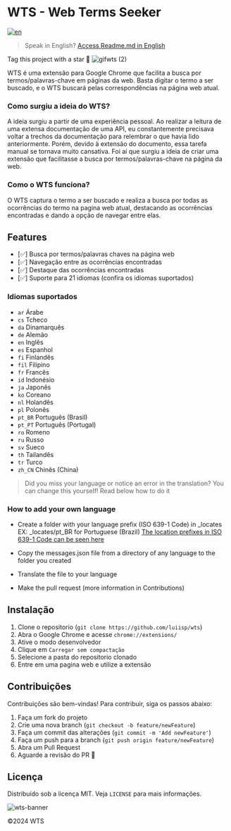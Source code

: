 # WTS - Web Terms Seeker

[![en](https://img.shields.io/badge/lang-en-red.svg)](https://github.com/luiisp/wts/blob/main/readme.en.md)
> Speak in English? [Access Readme.md in English](https://github.com/luiisp/wts/blob/main/readme.en.md)

Tag this project with a star 🌟
![gifwts (2)](https://github.com/luiisp/wts/assets/115284250/46d9be9a-dfa8-49f0-8bbc-e57b8a978897)

WTS é uma extensão para Google Chrome que facilita a busca por termos/palavras-chave em páginas da web. Basta digitar o termo a ser buscado, e o WTS buscará pelas correspondências na página web atual.

### Como surgiu a ideia do WTS?
A ideia surgiu a partir de uma experiência pessoal. Ao realizar a leitura de uma extensa documentação de uma API, eu constantemente precisava voltar a trechos da documentação para relembrar o que havia lido anteriormente. Porém, devido à extensão do documento, essa tarefa manual se tornava muito cansativa. Foi aí que surgiu a ideia de criar uma extensão que facilitasse a busca por termos/palavras-chave na página da web.

### Como o WTS funciona?
O WTS captura o termo a ser buscado e realiza a busca por todas as ocorrências do termo na pagina web atual, destacando as ocorrências encontradas e dando a opção de navegar entre elas.

## Features
- [✅] Busca por termos/palavras chaves na página web
- [✅] Navegação entre as ocorrências encontradas
- [✅] Destaque das ocorrências encontradas
- [✅] Suporte para 21 idiomas (confira os idiomas suportados)

### Idiomas suportados
- `ar`	Árabe
- `cs`	Tcheco
- `da`	Dinamarquês
- `de`	Alemão
- `en`	Inglês
- `es`	Espanhol
- `fi`	Finlandês
- `fil`	Filipino
- `fr`	Francês
- `id`	Indonésio
- `ja`	Japonês
- `ko`	Coreano
- `nl`	Holandês
- `pl`	Polonês
- `pt_BR`	Português (Brasil)
- `pt_PT`	Português (Portugal)
- `ro`	Romeno
- `ru`	Russo
- `sv`	Sueco
- `th`	Tailandês
- `tr`	Turco
- `zh_CN`	Chinês (China)
> Did you miss your language or notice an error in the translation? You can change this yourself! Read below how to do it

### How to add your own language

* Create a folder with your language prefix (ISO 639-1 Code) in _locates EX: _locates/pt_BR for Portuguese (Brazil) [The location prefixes in ISO 639-1 Code can be seen here](https://www.loc.gov/standards/iso639-2/php/code_list.php)

* Copy the messages.json file from a directory of any language to the folder you created

* Translate the file to your language

* Make the pull request (more information in Contributions)

## Instalação
1. Clone o repositorio (```git clone https://github.com/luiisp/wts```)
2. Abra o Google Chrome e acesse `chrome://extensions/`
3. Ative o modo desenvolvedor
4. Clique em `Carregar sem compactação`
5. Selecione a pasta do repositorio clonado
6. Entre em uma pagina web e utilize a extensão

## Contribuições
Contribuições são bem-vindas! Para contribuir, siga os passos abaixo:
1. Faça um fork do projeto 
2. Crie uma nova branch (`git checkout -b feature/newFeature`)
3. Faça um commit das alterações (`git commit -m 'Add newFeature'`)
4. Faça um push para a branch (`git push origin feature/newFeature`)
5. Abra um Pull Request
6. Aguarde a revisão do PR 🚀

## Licença
Distribuído sob a licença MIT. Veja `LICENSE` para mais informações.

![wts-banner](https://github.com/luiisp/wts/assets/115284250/700f950f-3375-4197-957e-d55d72d7620f)

©2024 WTS 





